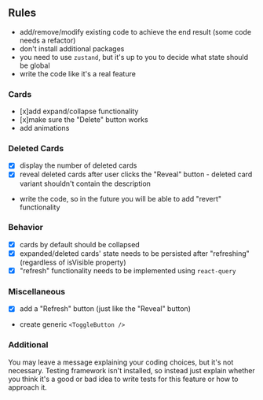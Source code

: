 ## Rules

- add/remove/modify existing code to achieve the end result (some code needs a refactor)
- don't install additional packages
- you need to use `zustand`, but it's up to you to decide what state should be global
- write the code like it's a real feature

### Cards

- [x]add expand/collapse functionality
- [x]make sure the "Delete" button works
- add animations

### Deleted Cards

- [x] display the number of deleted cards
- [x] reveal deleted cards after user clicks the "Reveal" button - deleted card variant shouldn't contain the description
- write the code, so in the future you will be able to add "revert" functionality

### Behavior

- [x] cards by default should be collapsed
- [x] expanded/deleted cards' state needs to be persisted after "refreshing" (regardless of isVisible property)
- [x] "refresh" functionality needs to be implemented using `react-query`

### Miscellaneous

- [x] add a "Refresh" button (just like the "Reveal" button)
- create generic `<ToggleButton />`

### Additional

You may leave a message explaining your coding choices, but it's not necessary.
Testing framework isn't installed, so instead just explain whether you think it's a good or bad idea to write tests for this feature or how to approach it.
